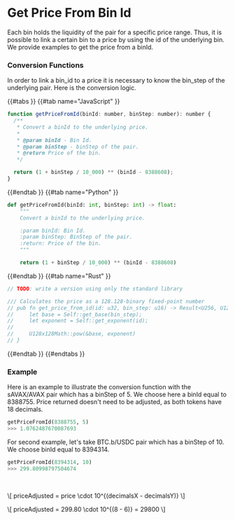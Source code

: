# Get Price From Bin Id

Each bin holds the liquidity of the pair for a specific price range. Thus, it is possible to link a certain bin to a price by using the id of the underlying bin. We provide examples to get the price from a binId.

### Conversion Functions

In order to link a bin_id to a price it is necessary to know the bin_step of the underlying pair. Here is the conversion logic.

{{#tabs }}
{{#tab name="JavaScript" }}

```js
function getPriceFromId(binId: number, binStep: number): number {
  /**
   * Convert a binId to the underlying price.
   *
   * @param binId - Bin Id.
   * @param binStep - binStep of the pair.
   * @return Price of the bin.
   */

  return (1 + binStep / 10_000) ** (binId - 8388608);
}
```

{{#endtab }}
{{#tab name="Python" }}

```py
def getPriceFromId(binId: int, binStep: int) -> float:
    """
    Convert a binId to the underlying price.

    :param binId: Bin Id.
    :param binStep: BinStep of the pair.
    :return: Price of the bin.
    """

    return (1 + binStep / 10_000) ** (binId - 8388608)
```

{{#endtab }}
{{#tab name="Rust" }}

```rust
// TODO: write a version using only the standard library

/// Calculates the price as a 128.128-binary fixed-point number
// pub fn get_price_from_id(id: u32, bin_step: u16) -> Result<U256, U128x128MathError> {
//     let base = Self::get_base(bin_step);
//     let exponent = Self::get_exponent(id);
//
//     U128x128Math::pow(&base, exponent)
// }
```

{{#endtab }}
{{#endtabs }}

### Example

Here is an example to illustrate the conversion function with the sAVAX/AVAX pair which has a binStep of 5. We choose here a binId equal to 8388755. Price returned doesn't need to be adjusted, as both tokens have 18 decimals.

```py
getPriceFromId(8388755, 5)
>>> 1.0762487670087693
```

For second example, let's take BTC.b/USDC pair which has a binStep of 10. We choose binId equal to 8394314.

```py
getPriceFromId(8394314, 10)
>>> 299.80998797504674
```

<br>

\\[ priceAdjusted = price \cdot 10^{(decimalsX - decimalsY)} \\]

\\[ priceAdjusted = 299.80 \cdot 10^{(8 - 6)} = 29800 \\]
